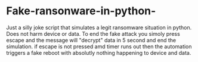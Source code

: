 # Fake-ransonware-in-python-
Just a silly joke script that simulates a legit ransomware situation in python. Does not harm device or data. 
To end the fake attack you simoly press escape and the message will "decrypt" data in 5 second and end the simulation. 
if escape is not pressed amd timer runs out then the automation triggers a fake reboot with absolutly nothing happening to device and data. 
